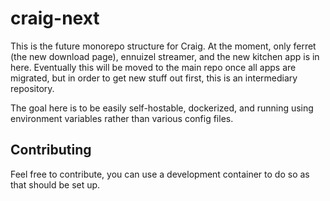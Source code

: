 # craig-next

This is the future monorepo structure for Craig. At the moment, only ferret (the new download page), ennuizel streamer, and the new kitchen app is in here. Eventually this will be moved to the main repo once all apps are migrated, but in order to get new stuff out first, this is an intermediary repository.

The goal here is to be easily self-hostable, dockerized, and running using environment variables rather than various config files.

## Contributing
Feel free to contribute, you can use a development container to do so as that should be set up.
